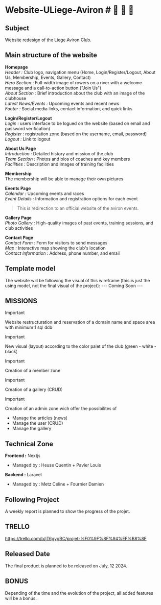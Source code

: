 # Website-ULiege-Aviron # :rowboat: :rowboat: :rowboat: 

## Subject ##
Website redesign of the Liege Aviron Club.

## Main structure of the website
**Homepage**<br>
*Header :* Club logo, navigation menu (Home, Login/Register/Logout, About Us, Membership, Events, Gallery, Contact)<br>
*Hero Section :* Full-width image of rowers on a river with a welcome message and a call-to-action button ("Join Us")<br>
*About Section :* Brief introduction about the club with an image of the clubhouse<br>
*Latest News/Events :* Upcoming events and recent news<br>
*Footer :* Social media links, contact information, and quick links<br>

**Login/Register/Logout**<br>
*Login :* users interface to be logued on the website (based on email and password verification)<br>
*Register :* registration zone (based on the username, email, password)<br>
*Logout :* Link to logout<br>

**About Us Page**<br>
*Introduction :* Detailed history and mission of the club<br>
*Team Section :* Photos and bios of coaches and key members<br>
*Facilities :* Description and images of training facilities<br>

**Membership**<br>
The membership will be able to manage their own pictures<br>

**Events Page**<br>
*Calendar :* Upcoming events and races<br>
*Event Details :* Information and registration options for each event<br>
> This is redirection to an official website of the aviron events.

**Gallery Page**<br>
*Photo Gallery :* High-quality images of past events, training sessions, and club activities<br>

**Contact Page**<br>
*Contact Form :* Form for visitors to send messages<br>
*Map :* Interactive map showing the club's location<br>
*Contact Information :* Address, phone number, and email<br>

## Template model ##
The website will be following the visual of this wireframe (this is just the using model, not the final visual of the project):
--- Coming Soon ---

## MISSIONS ##
> [!IMPORTANT]
Website restructuration and reservation of a domain name and space area with minimum 1 sql ddb

> [!IMPORTANT]
New visual (layout) according to the color palet of the club (green - white - black)

> [!IMPORTANT]
Creation of a member zone 

> [!IMPORTANT]
Creation of a gallery (CRUD)

> [!IMPORTANT]
Creation of an admin zone wich offer the possibilites of 
- Manage the articles (news)
- Manage the user (CRUD)
- Manage the gallery


## Technical Zone ##
**Frontend :** Nextjs<br>
- Managed by : Heuse Quentin + Pavier Louis<br>

**Backend :** Laravel <br>
- Managed by : Metz Céline + Fournier Damien<br>

## Following Project ##
A weekly report is planned to show the progress of the projet.

## TRELLO ##
https://trello.com/b/jT6gygBC/projet-%F0%9F%8F%94%EF%B8%8F

## Released Date ##
The final product is planned to be released on July, 12 2024.

## BONUS ##
Depending of the time and the evolution of the project, all added features will be a bonus.